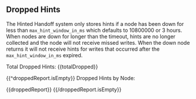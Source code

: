 ## Dropped Hints

The Hinted Handoff system only stores hints if a node has been down for less than `max_hint_window_in_ms` which defaults to 10800000 or 3 hours. When nodes are down for longer than the timeout, hints are no longer collected and the node will not receive missed writes. When the down node returns it will not receive hints for writes that occurred after the `max_hint_window_in_ms` expired.

Total Dropped Hints: {{totalDropped}}

{{^droppedReport.isEmpty}}
Dropped Hints by Node:

{{droppedReport}}
{{/droppedReport.isEmpty}}

